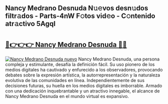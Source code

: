 ## Nancy Medrano Desnuda N𝚞𝚎vos desn𝚞dos filtr𝚊dos - Parts-4nW F𝚘tos vid𝚎o - C𝚘ntenido atr𝚊ctivo 5AgqI

# <h2><a href="http://mb4tutx.tromn.icu/?c=Nancy+Medrano+Desnuda">🔗👉👉👉 Nancy Medrano Desnuda 🔗🔗</a></h2>

[![Nancy Medrano Desnuda nuevo](https://i.imgur.com/pEAQMta.gif)](http://mb4tutx.tromn.icu/?c=Nancy+Medrano+Desnuda)
Nancy Medrano Desnuda, una persona compleja y estimulante, desafía la definición fácil. Su uso pionero de los medios digitales ha cautivado y enfurecido a los observadores, provocando debates sobre la expresión artística, la autorrepresentación y la naturaleza evolutiva de las comunidades en línea. Independientemente de sus decisiones futuras, su huella en los medios digitales es imborrable. Armado con una dedicación inquebrantable y un atractivo innegable, el alcance de Nancy Medrano Desnuda en el mundo virtual es expansivo.
